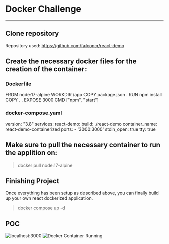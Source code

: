 # Docker Challenge
---
## Clone repository

Repository used: https://github.com/falconcr/react-demo

## Create the necessary docker files for the creation of the container:

### Dockerfile

FROM node:17-alpine
WORKDIR /app
COPY package.json .
RUN npm install
COPY . .
EXPOSE 3000
CMD ["npm", "start"]

### docker-compose.yaml

version: "3.8"
services:
  react-demo:
    build: ./react-demo
    container_name: react-demo-containerized
    ports: 
      - '3000:3000'
    stdin_open: true
    tty: true

## Make sure to pull the necessary container to run the applition on:

> docker pull node:17-alpine

## Finishing Project

Once everything has been setup as described above, you can finally build up your own react dockerized application. 

> docker compose up -d

## POC

![localhost:3000]()
![Docker Container Running]()
